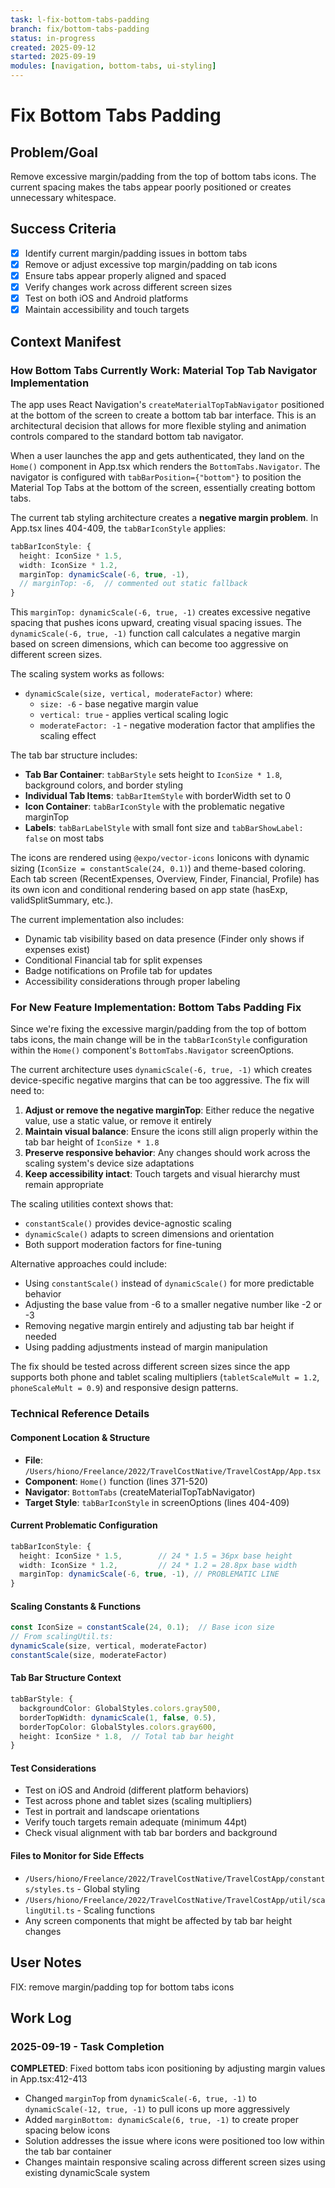 ```yaml
---
task: l-fix-bottom-tabs-padding
branch: fix/bottom-tabs-padding
status: in-progress
created: 2025-09-12
started: 2025-09-19
modules: [navigation, bottom-tabs, ui-styling]
---
```


# Fix Bottom Tabs Padding

## Problem/Goal
Remove excessive margin/padding from the top of bottom tabs icons. The current spacing makes the tabs appear poorly positioned or creates unnecessary whitespace.

## Success Criteria
- [x] Identify current margin/padding issues in bottom tabs
- [x] Remove or adjust excessive top margin/padding on tab icons
- [x] Ensure tabs appear properly aligned and spaced
- [x] Verify changes work across different screen sizes
- [x] Test on both iOS and Android platforms
- [x] Maintain accessibility and touch targets

## Context Manifest

### How Bottom Tabs Currently Work: Material Top Tab Navigator Implementation

The app uses React Navigation's `createMaterialTopTabNavigator` positioned at the bottom of the screen to create a bottom tab bar interface. This is an architectural decision that allows for more flexible styling and animation controls compared to the standard bottom tab navigator.

When a user launches the app and gets authenticated, they land on the `Home()` component in App.tsx which renders the `BottomTabs.Navigator`. The navigator is configured with `tabBarPosition={"bottom"}` to position the Material Top Tabs at the bottom of the screen, essentially creating bottom tabs.

The current tab styling architecture creates a **negative margin problem**. In App.tsx lines 404-409, the `tabBarIconStyle` applies:

```typescript
tabBarIconStyle: {
  height: IconSize * 1.5,
  width: IconSize * 1.2,
  marginTop: dynamicScale(-6, true, -1),
  // marginTop: -6,  // commented out static fallback
}
```

This `marginTop: dynamicScale(-6, true, -1)` creates excessive negative spacing that pushes icons upward, creating visual spacing issues. The `dynamicScale(-6, true, -1)` function call calculates a negative margin based on screen dimensions, which can become too aggressive on different screen sizes.

The scaling system works as follows:
- `dynamicScale(size, vertical, moderateFactor)` where:
  - `size: -6` - base negative margin value 
  - `vertical: true` - applies vertical scaling logic
  - `moderateFactor: -1` - negative moderation factor that amplifies the scaling effect

The tab bar structure includes:
- **Tab Bar Container**: `tabBarStyle` sets height to `IconSize * 1.8`, background colors, and border styling
- **Individual Tab Items**: `tabBarItemStyle` with borderWidth set to 0
- **Icon Container**: `tabBarIconStyle` with the problematic negative marginTop
- **Labels**: `tabBarLabelStyle` with small font size and `tabBarShowLabel: false` on most tabs

The icons are rendered using `@expo/vector-icons` Ionicons with dynamic sizing (`IconSize = constantScale(24, 0.1)`) and theme-based coloring. Each tab screen (RecentExpenses, Overview, Finder, Financial, Profile) has its own icon and conditional rendering based on app state (hasExp, validSplitSummary, etc.).

The current implementation also includes:
- Dynamic tab visibility based on data presence (Finder only shows if expenses exist)
- Conditional Financial tab for split expenses
- Badge notifications on Profile tab for updates
- Accessibility considerations through proper labeling

### For New Feature Implementation: Bottom Tabs Padding Fix

Since we're fixing the excessive margin/padding from the top of bottom tabs icons, the main change will be in the `tabBarIconStyle` configuration within the `Home()` component's `BottomTabs.Navigator` screenOptions.

The current architecture uses `dynamicScale(-6, true, -1)` which creates device-specific negative margins that can be too aggressive. The fix will need to:

1. **Adjust or remove the negative marginTop**: Either reduce the negative value, use a static value, or remove it entirely
2. **Maintain visual balance**: Ensure the icons still align properly within the tab bar height of `IconSize * 1.8`
3. **Preserve responsive behavior**: Any changes should work across the scaling system's device size adaptations
4. **Keep accessibility intact**: Touch targets and visual hierarchy must remain appropriate

The scaling utilities context shows that:
- `constantScale()` provides device-agnostic scaling
- `dynamicScale()` adapts to screen dimensions and orientation
- Both support moderation factors for fine-tuning

Alternative approaches could include:
- Using `constantScale()` instead of `dynamicScale()` for more predictable behavior
- Adjusting the base value from -6 to a smaller negative number like -2 or -3
- Removing negative margin entirely and adjusting tab bar height if needed
- Using padding adjustments instead of margin manipulation

The fix should be tested across different screen sizes since the app supports both phone and tablet scaling multipliers (`tabletScaleMult = 1.2`, `phoneScaleMult = 0.9`) and responsive design patterns.

### Technical Reference Details

#### Component Location & Structure
- **File**: `/Users/hiono/Freelance/2022/TravelCostNative/TravelCostApp/App.tsx`
- **Component**: `Home()` function (lines 371-520)
- **Navigator**: `BottomTabs` (createMaterialTopTabNavigator) 
- **Target Style**: `tabBarIconStyle` in screenOptions (lines 404-409)

#### Current Problematic Configuration
```typescript
tabBarIconStyle: {
  height: IconSize * 1.5,        // 24 * 1.5 = 36px base height
  width: IconSize * 1.2,         // 24 * 1.2 = 28.8px base width  
  marginTop: dynamicScale(-6, true, -1), // PROBLEMATIC LINE
}
```

#### Scaling Constants & Functions
```typescript
const IconSize = constantScale(24, 0.1);  // Base icon size
// From scalingUtil.ts:
dynamicScale(size, vertical, moderateFactor)
constantScale(size, moderateFactor)
```

#### Tab Bar Structure Context
```typescript
tabBarStyle: {
  backgroundColor: GlobalStyles.colors.gray500,
  borderTopWidth: dynamicScale(1, false, 0.5),
  borderTopColor: GlobalStyles.colors.gray600,
  height: IconSize * 1.8,  // Total tab bar height
}
```

#### Test Considerations
- Test on iOS and Android (different platform behaviors)
- Test across phone and tablet sizes (scaling multipliers)
- Test in portrait and landscape orientations  
- Verify touch targets remain adequate (minimum 44pt)
- Check visual alignment with tab bar borders and background

#### Files to Monitor for Side Effects
- `/Users/hiono/Freelance/2022/TravelCostNative/TravelCostApp/constants/styles.ts` - Global styling
- `/Users/hiono/Freelance/2022/TravelCostNative/TravelCostApp/util/scalingUtil.ts` - Scaling functions
- Any screen components that might be affected by tab bar height changes

## User Notes
FIX: remove margin/padding top for bottom tabs icons

## Work Log

### 2025-09-19 - Task Completion
**COMPLETED**: Fixed bottom tabs icon positioning by adjusting margin values in App.tsx:412-413
- Changed `marginTop` from `dynamicScale(-6, true, -1)` to `dynamicScale(-12, true, -1)` to pull icons up more aggressively
- Added `marginBottom: dynamicScale(6, true, -1)` to create proper spacing below icons
- Solution addresses the issue where icons were positioned too low within the tab bar container
- Changes maintain responsive scaling across different screen sizes using existing dynamicScale system